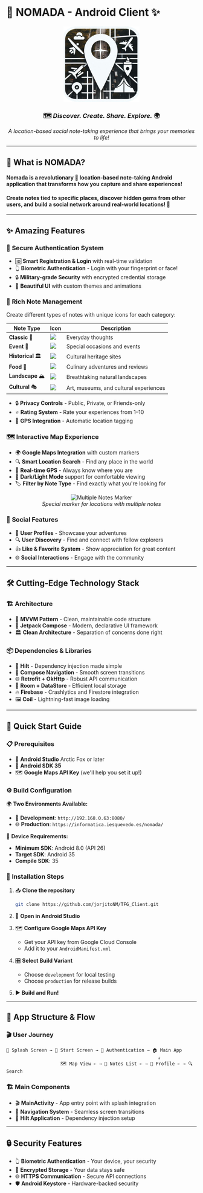 # 🌟 NOMADA - Android Client ✨

<div align="center">

<img src="https://github.com/jorjitoNM/TFG_Client/blob/main/app/src/main/res/drawable/app_logo_v1.png" alt="NOMADA Logo" width="200"/>

### 🗺️ *Discover. Create. Share. Explore.* 🌍

*A location-based social note-taking experience that brings your memories to life!*

</div>

---

## 🚀 What is NOMADA?

#### Nomada is a **revolutionary** 📱 location-based note-taking Android application that transforms how you capture and share experiences!
#### Create notes tied to specific places, discover hidden gems from other users, and build a social network around real-world locations! 🌟
---

## ✨ Amazing Features

### 🔐 **Secure Authentication System**
- 🆔 **Smart Registration & Login** with real-time validation
- 👆 **Biometric Authentication** - Login with your fingerprint or face!
- 🔒 **Military-grade Security** with encrypted credential storage
- 🎨 **Beautiful UI** with custom themes and animations

### 📝 **Rich Note Management**

Create different types of notes with unique icons for each category:

<div align="center">

| Note Type | Icon | Description |
|-----------|------|-------------|
| **Classic** 📖 | <img src="https://github.com/jorjitoNM/TFG_Client/blob/main/app/src/main/res/drawable/classic.svg" width="32"/> | Everyday thoughts |
| **Event** 🎉 | <img src="https://github.com/jorjitoNM/TFG_Client/blob/main/app/src/main/res/drawable/event.svg" width="32"/> | Special occasions and events |
| **Historical** 🏛️ | <img src="https://github.com/jorjitoNM/TFG_Client/blob/main/app/src/main/res/drawable/historical.svg" width="32"/> | Cultural heritage sites |
| **Food** 🍕 | <img src="https://github.com/jorjitoNM/TFG_Client/blob/main/app/src/main/res/drawable/food.svg" width="32"/> | Culinary adventures and reviews |
| **Landscape** 🏔️ | <img src="https://github.com/jorjitoNM/TFG_Client/blob/main/app/src/main/res/drawable/landscape.svg" width="32"/> | Breathtaking natural landscapes |
| **Cultural** 🎭 | <img src="https://github.com/jorjitoNM/TFG_Client/blob/main/app/src/main/res/drawable/cultural.svg" width="32"/> | Art, museums, and cultural experiences |

</div>

- 🔒 **Privacy Controls** - Public, Private, or Friends-only
- ⭐ **Rating System** - Rate your experiences from 1–10
- 📍 **GPS Integration** - Automatic location tagging

### 🗺️ **Interactive Map Experience**
- 🌍 **Google Maps Integration** with custom markers
- 🔍 **Smart Location Search** - Find any place in the world
- 📍 **Real-time GPS** - Always know where you are
- 🎨 **Dark/Light Mode** support for comfortable viewing
- 🏷️ **Filter by Note Type** - Find exactly what you're looking for

<div align="center">
<img src="https://github.com/jorjitoNM/TFG_Client/blob/main/app/src/main/res/drawable/multinote.svg" alt="Multiple Notes Marker" width="48"/>
<br/>
<em>Special marker for locations with multiple notes</em>
</div>

### 👥 **Social Features**
- 👤 **User Profiles** - Showcase your adventures
- 🔍 **User Discovery** - Find and connect with fellow explorers
- 👍 **Like & Favorite System** - Show appreciation for great content
- 🌐 **Social Interactions** - Engage with the community

---

## 🛠️ **Cutting-Edge Technology Stack**

### 🏗️ **Architecture**
- 🎯 **MVVM Pattern** - Clean, maintainable code structure
- 🧩 **Jetpack Compose** - Modern, declarative UI framework
- 🏛️ **Clean Architecture** - Separation of concerns done right

### 📦 **Dependencies & Libraries**
- 💉 **Hilt** - Dependency injection made simple
- 🧭 **Compose Navigation** - Smooth screen transitions
- 🌐 **Retrofit + OkHttp** - Robust API communication
- 💾 **Room + DataStore** - Efficient local storage
- 🔥 **Firebase** - Crashlytics and Firestore integration
- 🖼️ **Coil** - Lightning-fast image loading

---

## 🚀 **Quick Start Guide**

### 📋 **Prerequisites**
- 🤖 **Android Studio** Arctic Fox or later
- 📱 **Android SDK 35**
- 🗺️ **Google Maps API Key** (we'll help you set it up!)

### ⚙️ **Build Configuration**

🌍 **Two Environments Available:**
- 🔧 **Development**: `http://192.168.0.63:8080/`
- 🌐 **Production**: `https://informatica.iesquevedo.es/nomada/`

📱 **Device Requirements:**
- **Minimum SDK**: Android 8.0 (API 26)
- **Target SDK**: Android 35
- **Compile SDK**: 35

### 🎯 **Installation Steps**

1. 📥 **Clone the repository**
   ```bash
   git clone https://github.com/jorjitoNM/TFG_Client.git
   ```

2. 🔧 **Open in Android Studio**

3. 🗺️ **Configure Google Maps API Key**
    - Get your API key from Google Cloud Console
    - Add it to your `AndroidManifest.xml`

4. 🎛️ **Select Build Variant**
    - Choose `development` for local testing
    - Choose `production` for release builds

5. ▶️ **Build and Run!**

---

## 📱 **App Structure & Flow**

### 🎬 **User Journey**
```
🌟 Splash Screen → 🚪 Start Screen → 🔐 Authentication → 🏠 Main App
                                                        ↓
                    🗺️ Map View ← → 📝 Notes List ← → 👤 Profile ← → 🔍 Search
```

### 🏗️ **Main Components**
- 🎬 **MainActivity** - App entry point with splash integration
- 🧭 **Navigation System** - Seamless screen transitions
- 💉 **Hilt Application** - Dependency injection setup

---

## 🔒 **Security Features**

- 👆 **Biometric Authentication** - Your device, your security
- 🔐 **Encrypted Storage** - Your data stays safe
- 🌐 **HTTPS Communication** - Secure API connections
- 🛡️ **Android Keystore** - Hardware-backed security